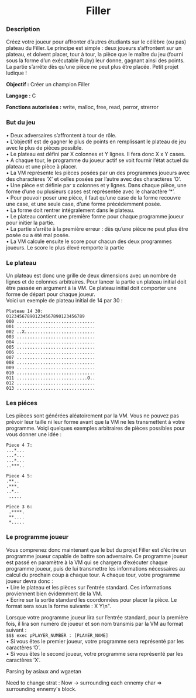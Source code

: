 <h1 align="center">
Filler 
</h1>

<h3> Description </h3>
<p>Créez votre joueur pour affronter d’autres étudiants sur le célèbre (ou pas) plateau du Filler. Le principe est simple : deux joueurs s’affrontent sur un plateau, et doivent placer, tour à tour, la pièce que le maître du jeu (fourni sous la forme d’un exécutable Ruby) leur donne, gagnant ainsi des points. La partie s’arrête dès qu’une pièce ne peut plus être placée. Petit projet ludique !</p>

<p><b>Objectif :</b> Créer un champion Filler</p>
<p><b>Langage :</b> C</p>
<p><b>Fonctions autorisées :</b>  write, malloc, free, read, perror, strerror</p>

<h3> But du jeu </h3>
• Deux adversaires s’affrontent à tour de rôle.</br>
• L’objectif est de gagner le plus de points en remplissant le plateau de jeu avec le
plus de pièces possible.</br>
• Le plateau est défini par X colonnes et Y lignes. Il fera donc X x Y cases.</br>
• A chaque tour, le programme du joueur actif se voit fournir l’état actuel du plateau
et une pièce à placer.</br>
• La VM représente les pièces posées par un des programmes joueurs avec des charactères
’X’ et celles posées par l’autre avec des charactères ’O’.</br>
• Une pièce est définie par x colonnes et y lignes. Dans chaque pièce, une forme
d’une ou plusieurs cases est représentée avec le charactère ’*’.</br>
• Pour pouvoir poser une pièce, il faut qu’une case de la forme recouvre une case,
et une seule case, d’une forme précédemment posée.</br>
• La forme doit rentrer intégralement dans le plateau.</br>
• Le plateau contient une première forme pour chaque programme joueur pour initier
la partie.</br>
• La partie s’arrête à la première erreur : dès qu’une pièce ne peut plus être posée
ou a été mal posée.</br>
• La VM calcule ensuite le score pour chacun des deux programmes joueurs. Le score
le plus élevé remporte la partie</br>

<h3> Le plateau</h3>
Un plateau est donc une grille de deux dimensions avec un nombre de lignes et de
colonnes arbitraires. Pour lancer la partie un plateau initial doit être passée en argument
à la VM. Ce plateau initial doit comporter une forme de départ pour chaque joueur.</br>
Voici un exemple de plateau initial de 14 par 30 :

`Plateau 14 30:`</br>
`012345678901234567890123456789`</br>
`000 ..............................`</br>
`001 ..............................`</br>
`002 ..X...........................`</br>
`003 ..............................`</br>
`004 ..............................`</br>
`005 ..............................`</br>
`006 ..............................`</br>
`007 ..............................`</br>
`008 ..............................`</br>
`009 ..............................`</br>
`010 ..............................`</br>
`011 ...........................O..`</br>
`012 ..............................`</br>
`013 ..............................`</br>

<h3> Les piéces</h3>
Les pièces sont générées aléatoirement par la VM. Vous ne pouvez pas prévoir leur
taille ni leur forme avant que la VM ne les transmettent à votre programme. Voiçi quelques
exemples arbitraires de pièces possibles pour vous donner une idée :</br>

`Piece 4 7:`</br>
` ...*... `</br>
` ...*... `</br>
` ...*... `</br>
` ..***.. `</br>

`Piece 4 5:`</br>
` .**..    `</br>
` .***.    `</br>
` ..*..    `</br>
` .....`</br>

`Piece 3 6:`</br>
` .****.`</br>
` **....`</br>
` *.....`</br>

<h3>Le programme joueur</h3>
Vous comprenez donc maintenant que le but du projet Filler est d’écrire un programme
joueur capable de battre son adversaire. Ce programme joueur est passé en
paramètre à la VM qui se chargera d’exécuter chaque programme joueur, puis de lui
transmettre les informations nécessaires au calcul du prochain coup à chaque tour. A
chaque tour, votre programme joueur devra donc :</br>
• Lire le plateau et les pièces sur l’entrée standard. Ces informations proviennent
bien évidemment de la VM.</br>
• Ecrire sur la sortie standard les coordonnées pour placer la pièce. Le format sera
sous la forme suivante : X Y\n".</br>

Lorsque votre programme joueur lira sur l’entrée standard, pour la première fois, il
lira son numéro de joueur et son nom transmis par la VM au format suivant :</br>
`$$$ exec pPLAYER_NUMBER : [PLAYER_NAME]`</br>
• Si vous êtes le premier joueur, votre programme sera représenté par les caractères ’O’.</br>
• Si vous êtes le second joueur, votre programme sera représenté par les caractères ’X’.</br>



<p> Parsing by <a>asiaux</a> and <a>wgaetan</a></p>
Need to change strat : Now -> surrounding each ennemy char => surrounding ennemy's block.
